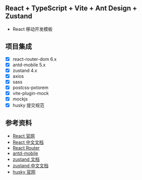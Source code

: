 ## React + TypeScript + Vite + Ant Design + Zustand

- React 移动开发模板

## 项目集成

- [x] react-router-dom 6.x
- [x] antd-mobile 5.x
- [x] zustand 4.x
- [x] axios
- [x] sass
- [x] postcss-pxtorem
- [x] vite-plugin-mock
- [x] mockjs
- [x] husky 提交规范

## 参考资料

- [React 官网](https://react.dev/)
- [React 中文文档](https://react.docschina.org/)
- [React Router](https://reactrouter.com/)
- [antd-mobile](https://mobile.ant.design/zh/guide/quick-start/)
- [zustand 文档](https://docs.pmnd.rs/zustand/getting-started/introduction)
- [zustand 中文文档](https://awesomedevin.github.io/zustand-vue/)
- [husky 官网](https://typicode.github.io/husky/getting-started.html)
